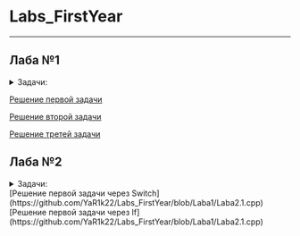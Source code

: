 # Labs_FirstYear
________________
## Лаба №1 
<details>
  <summary>Задачи:</summary>
  
     1.Написать программу, которая запрашивает от пользователя число и выводит его на экран, умножив на 2.
     2.Написать программу, которая принимает значение типа int и выводит его на экран.
     3.Написать программу, которая запрашивает два числа от пользователя и выводит их сумму на экран.
</details>

[Решение первой задачи](https://github.com/YaR1k22/Labs_FirstYear/blob/Laba1/Laba1.cpp)

[Решение второй задачи](https://github.com/YaR1k22/Labs_FirstYear/blob/Laba1/Laba1.2.cpp)

[Решение третей задачи](https://github.com/YaR1k22/Labs_FirstYear/blob/Laba1/Laba1.3.cpp)


## Лаба №2 
<details>
  <summary>Задачи:</summary>
  
     1. Создать программу, предлагающую пользователю получтиь информацию об одной из 6ти валют мира. В программе должна содержаться краткая ( название ) и развёрнутая информация. При выборе пользователем одной из валют на экран выводится подробная информация об этой валюте. Реализовать два метода решения: через if и через switch. 
     2. Создать программу, имеющую 2 функции:
     - вывод факториала любого числа
     - последовательности простых чисел от 0 до указанного пользователем числа.
     3*. Написать программу, находящую все 4х значные числа "Вампиры".
</details>
[Решение первой задачи через Switch](https://github.com/YaR1k22/Labs_FirstYear/blob/Laba1/Laba2.1.cpp)
[Решение первой задачи через If](https://github.com/YaR1k22/Labs_FirstYear/blob/Laba1/Laba2.1.cpp)
    

